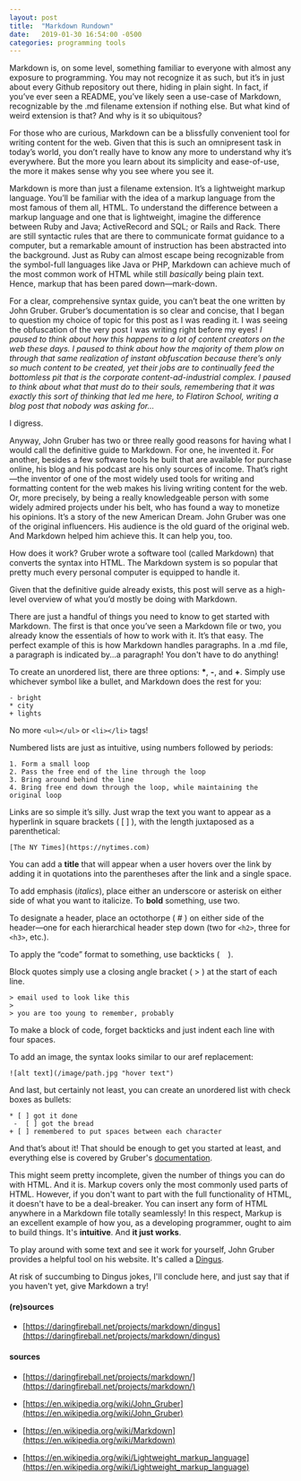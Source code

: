 ```yaml
---
layout: post
title:  "Markdown Rundown"
date:   2019-01-30 16:54:00 -0500
categories: programming tools
---
```


Markdown is, on some level, something familiar to everyone with almost any exposure to programming. You may not recognize it as such, but it’s in just about every Github repository out there, hiding in plain sight. In fact, if you’ve ever seen a README, you’ve likely seen a use-case of Markdown, recognizable by the .md filename extension if nothing else. But what kind of weird extension is that? And why is it so ubiquitous?

For those who are curious, Markdown can be a blissfully convenient tool for writing content for the web. Given that this is such an omnipresent task in today’s world, you don’t really have to know any more to understand why it’s everywhere. But the more you learn about its simplicity and ease-of-use, the more it makes sense why you see where you see it.

Markdown is more than just a filename extension. It’s a lightweight markup language. You’ll be familiar with the idea of a markup language from the most famous of them all, HTML. To understand the difference between a markup language and one that is lightweight, imagine the difference between Ruby and Java; ActiveRecord and SQL; or Rails and Rack. There are still syntactic rules that are there to communicate format guidance to a computer, but a remarkable amount of instruction has been abstracted into the background. Just as Ruby can almost escape being recognizable from the symbol-full languages like Java or PHP, Markdown can achieve much of the most common work of HTML while still _basically_ being plain text. Hence, markup that has been pared down—mark-down.

For a clear, comprehensive syntax guide, you can’t beat the one written by John Gruber. Gruber’s documentation is so clear and concise, that I began to question my choice of topic for this post as I was reading it. I was seeing the obfuscation of the very post I was writing right before my eyes! _I paused to think about how this happens to a lot of content creators on the web these days. I paused to think about how the majority of them plow on through that same realization of instant obfuscation because there’s only so much content to be created, yet their jobs are to continually feed the bottomless pit that is the corporate content-ad-industrial complex. I paused to think about what that must do to their souls, remembering that it was exactly this sort of thinking that led me here, to Flatiron School, writing a blog post that nobody was asking for…_

I digress.

Anyway, John Gruber has two or three really good reasons for having what I would call the definitive guide to Markdown. For one, he invented it. For another, besides a few software tools he built that are available for purchase online, his blog and his podcast are his only sources of income. That’s right—the inventor of one of the most widely used tools for writing and formatting content for the web makes his living writing content for the web. Or, more precisely, by being a really knowledgeable person with some widely admired projects under his belt, who has found a way to monetize his opinions. It’s a story of the new American Dream. John Gruber was one of the original influencers. His audience is the old guard of the original web. And Markdown helped him achieve this. It can help you, too.

How does it work? Gruber wrote a software tool (called Markdown) that converts the syntax into HTML. The Markdown system is so popular that pretty much every personal computer is equipped to handle it.

Given that the definitive guide already exists, this post will serve as a high-level overview of what you’d mostly be doing with Markdown.

There are just a handful of things you need to know to get started with Markdown. The first is that once you’ve seen a Markdown file or two, you already know the essentials of how to work with it. It’s that easy. The perfect example of this is how Markdown handles paragraphs. In a .md file, a paragraph is indicated by...a paragraph! You don't have to do anything!

To create an unordered list, there are three options: **\***, **-**, and **+**. Simply use whichever symbol like a bullet, and Markdown does the rest for you:

    - bright
    * city
    + lights

No more `<ul></ul>` or `<li></li>` tags!

Numbered lists are just as intuitive, using numbers followed by periods:

    1. Form a small loop
    2. Pass the free end of the line through the loop
    3. Bring around behind the line
    4. Bring free end down through the loop, while maintaining the original loop

Links are so simple it’s silly. Just wrap the text you want to appear as a hyperlink in square brackets ( [ ] ), with the length juxtaposed as a parenthetical:

    [The NY Times](https://nytimes.com)

You can add a **title** that will appear when a user hovers over the link by adding it in quotations into the parentheses after the link and a single space.

To add emphasis (_italics_), place either an underscore or asterisk on either side of what you want to italicize. To **bold** something, use two.

To designate a header, place an octothorpe ( # ) on either side of the header—one for each hierarchical header step down (two for `<h2>`, three for `<h3>`, etc.).

To apply the “code” format to something, use backticks ( ` ` ).

Block quotes simply use a closing angle bracket ( > ) at the start of each line.

    > email used to look like this
    >
    > you are too young to remember, probably

To make a block of code, forget backticks and just indent each line with four spaces.

To add an image, the syntax looks similar to our aref replacement:

    ![alt text](/image/path.jpg "hover text")

And last, but certainly not least, you can create an unordered list with check boxes as bullets:

    * [ ] got it done
     -  [ ] got the bread
    + [ ] remembered to put spaces between each character

And that’s about it! That should be enough to get you started at least, and everything else is covered by Gruber's [documentation](https://daringfireball.net/projects/markdown/syntax).

This might seem pretty incomplete, given the number of things you can do with HTML. And it is. Markup covers only the most commonly used parts of HTML. However, if you don't want to part with the full functionality of HTML, it doesn't have to be a deal-breaker. You can insert any form of HTML anywhere in a Markdown file totally seamlessly! In this respect, Markup is an excellent example of how you, as a developing programmer, ought to aim to build things. It's **intuitive**. And **it just works**.

To play around with some text and see it work for yourself, John Gruber provides a helpful tool on his website. It's called a [Dingus](https://daringfireball.net/projects/markdown/dingus).

At risk of succumbing to Dingus jokes, I'll conclude here, and just say that if you haven't yet, give Markdown a try!


#### (re)sources ####

* [https://daringfireball.net/projects/markdown/dingus](https://daringfireball.net/projects/markdown/dingus)

#### sources ####

* [https://daringfireball.net/projects/markdown/](https://daringfireball.net/projects/markdown/)

* [https://en.wikipedia.org/wiki/John_Gruber](https://en.wikipedia.org/wiki/John_Gruber)

* [https://en.wikipedia.org/wiki/Markdown](https://en.wikipedia.org/wiki/Markdown)

* [https://en.wikipedia.org/wiki/Lightweight_markup_language](https://en.wikipedia.org/wiki/Lightweight_markup_language)
